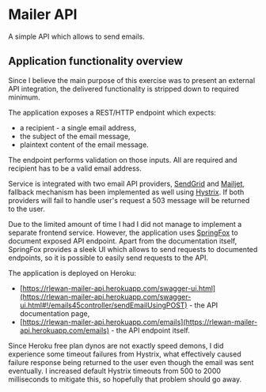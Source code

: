 # Mailer API

A simple API which allows to send emails.

## Application functionality overview

Since I believe the main purpose of this exercise was to present an external API integration, the delivered functionality is stripped down to required minimum.

The application exposes a REST/HTTP endpoint which expects:
- a recipient - a single email address,
- the subject of the email message,
- plaintext content of the email message.    

The endpoint performs validation on those inputs. All are required and recipient has to be a valid email address.

Service is integrated with two email API providers, [SendGrid](https://sendgrid.com/) and [Mailjet](https://www.mailjet.com/), fallback mechanism has been implemented as well using [Hystrix](https://github.com/Netflix/Hystrix). If both providers will fail to handle user's request a 503 message will be returned to the user.

Due to the limited amount of time I had I did not manage to implement a separate frontend service. However, the application uses [SpringFox](http://springfox.github.io/springfox/) to document exposed API endpoint. Apart from the documentation itself, SpringFox provides a sleek UI which allows to send requests to documented endpoints, so it is possible to easily send requests to the API.

The application is deployed on Heroku:
- [https://rlewan-mailer-api.herokuapp.com/swagger-ui.html](https://rlewan-mailer-api.herokuapp.com/swagger-ui.html#!/emails45controller/sendEmailUsingPOST) - the API documentation page,
- [https://rlewan-mailer-api.herokuapp.com/emails](https://rlewan-mailer-api.herokuapp.com/emails) - the API endpoint itself.

Since Heroku free plan dynos are not exactly speed demons, I did experience some timeout failures from Hystrix, what effectively caused failure response being returned to the user even though the email was sent eventually. I increased default Hystrix timeouts from 500 to 2000 milliseconds to mitigate this, so hopefully that problem should go away.    
